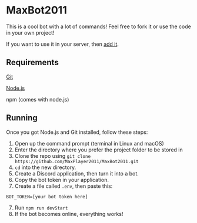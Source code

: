 # MaxBot2011
This is a cool bot with a lot of commands! Feel free to fork it or use the code in your own project!

If you want to use it in your server, then [add it](https://discord.com/api/oauth2/authorize?client_id=934288841383231488&permissions=8&scope=bot%20applications.commands).

## Requirements

[Git](https://git-scm.com)

[Node.js](https://nodejs.org)

npm (comes with node.js)

## Running
Once you got Node.js and Git installed, follow these steps:

1. Open up the command prompt (terminal in Linux and macOS)
2. Enter the directory where you prefer the project folder to be stored in
3. Clone the repo using `git clone https://github.com/MaxPlayer2011/MaxBot2011.git`
4. `cd` into the new directory.
5. Create a Discord application, then turn it into a bot.
6. Copy the bot token in your application.
7. Create a file called `.env`, then paste this:
```
BOT_TOKEN=[your bot token here]
```
7. Run `npm run devStart`
8. If the bot becomes online, everything works!
